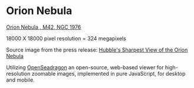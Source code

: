 # Orion Nebula

[Orion Nebula , M42, NGC 1976](https://brettmrice.com/orion-nebula/)

18000 X 18000 pixel resolution = 324 megapixels

Source image from the press release: [Hubble's Sharpest View of the Orion Nebula](https://hubblesite.org/contents/media/images/2006/01/1826-Image.html?news=true)

Utilizing [OpenSeadragon](https://openseadragon.github.io/) an open-source, web-based viewer for high-resolution zoomable images, implemented in pure JavaScript, for desktop and mobile.
